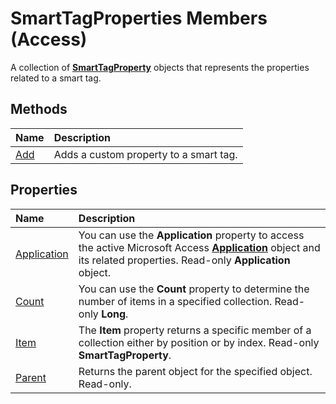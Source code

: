 
# SmartTagProperties Members (Access)


A collection of  **[SmartTagProperty](d69d4855-cfe6-2688-3003-2318eb694d3c.md)** objects that represents the properties related to a smart tag.


## Methods



|**Name**|**Description**|
|:-----|:-----|
|[Add](46dc7b7e-b85d-d862-1bd7-304369cb1b6c.md)|Adds a custom property to a smart tag.|

## Properties



|**Name**|**Description**|
|:-----|:-----|
|[Application](4a282407-1dc4-1a21-41b3-f7601eb59dfc.md)|You can use the  **Application** property to access the active Microsoft Access **[Application](aefb0713-97e6-e2c7-e530-8fd2e1316a55.md)** object and its related properties. Read-only **Application** object.|
|[Count](992c649f-4cd0-5de0-3127-033cd5851fdd.md)|You can use the  **Count** property to determine the number of items in a specified collection. Read-only **Long**.|
|[Item](dc78d7da-8ac7-6da1-75cb-cbf511ee41c3.md)|The  **Item** property returns a specific member of a collection either by position or by index. Read-only **SmartTagProperty**.|
|[Parent](a3e82815-2517-206c-71eb-82460b5d82f7.md)|Returns the parent object for the specified object. Read-only.|
